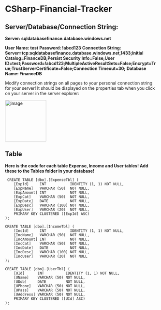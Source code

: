 # CSharp-Financial-Tracker

## Server/Database/Connection String:

**Server: sqldatabasefinance.database.windows.net**

**User Name: test**
**Password: !abcd123**
**Connection String: Server=tcp:sqldatabasefinance.database.windows.net,1433;Initial Catalog=FinanceDB;Persist Security Info=False;User ID=test;Password=!abcd123;MultipleActiveResultSets=False;Encrypt=True;TrustServerCertificate=False;Connection Timeout=30;**
**Database Name: FinanceDB**

Modify connection strings on all pages to your personal connection string for your server! It should be displayed on the properties tab when you click on your server in the server explorer:

<img width="136" alt="image" src="https://github.com/TazRJ/CSharp-Financial-Tracker/assets/99307581/dd1e48c9-1ba5-4a64-aaf4-30c8df9529a4">

## Table

**Here is the code for each table Expense, Income and User tables! Add these to the Tables folder in your database!**

~~~
 CREATE TABLE [dbo].[ExpenseTbl] (
    [ExpId]     INT           IDENTITY (1, 1) NOT NULL,
    [ExpName]   VARCHAR (50)  NOT NULL,
    [ExpAmount] INT           NOT NULL,
    [ExpCat]    VARCHAR (50)  NOT NULL,
    [ExpDate]   DATE          NOT NULL,
    [ExpDesc]   VARCHAR (100) NOT NULL,
    [ExpUser]   VARCHAR (20)  NOT NULL,
    PRIMARY KEY CLUSTERED ([ExpId] ASC)
);
~~~
~~~
CREATE TABLE [dbo].[IncomeTbl] (
    [IncId]     INT           IDENTITY (1, 1) NOT NULL,
    [IncName]   VARCHAR (50)  NOT NULL,
    [IncAmount] INT           NOT NULL,
    [IncCat]    VARCHAR (50)  NOT NULL,
    [IncDate]   DATE          NOT NULL,
    [IncDesc]   VARCHAR (100) NOT NULL,
    [IncUser]   VARCHAR (20)  NOT NULL
);
~~~
~~~
CREATE TABLE [dbo].[UserTbl] (
    [UId]      INT          IDENTITY (1, 1) NOT NULL,
    [UName]    VARCHAR (50) NOT NULL,
    [UDob]     DATE         NOT NULL,
    [UPhone]   VARCHAR (50) NOT NULL,
    [UPass]    VARCHAR (50) NOT NULL,
    [UAddress] VARCHAR (50) NOT NULL,
    PRIMARY KEY CLUSTERED ([UId] ASC)
);
~~~


